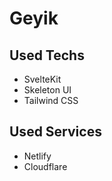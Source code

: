 # Geyik

## Used Techs

- SvelteKit
- Skeleton UI
- Tailwind CSS

## Used Services

- Netlify
- Cloudflare
